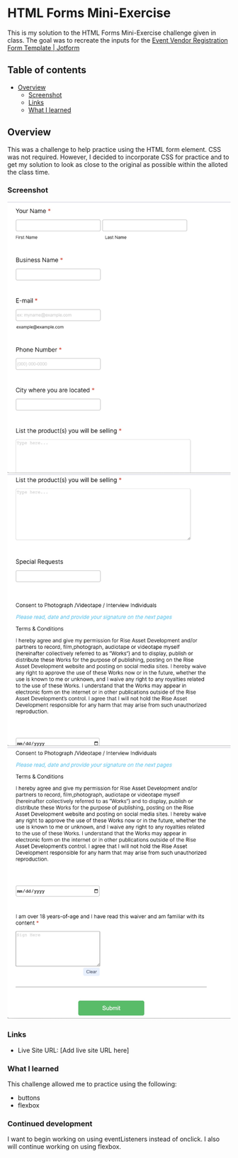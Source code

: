 # HTML Forms Mini-Exercise

This is my solution to the HTML Forms Mini-Exercise challenge given in class. The goal was to recreate the inputs for the [Event Vendor Registration Form Template | Jotform](https://www.jotform.com/form-templates/event-vendor-registration-form)

## Table of contents

- [Overview](#overview)
  - [Screenshot](#screenshot)
  - [Links](#links)
  - [What I learned](#what-i-learned)

## Overview

This was a challenge to help practice using the HTML form element. CSS was not required. However, I decided to incorporate CSS for practice and to get my solution to look as close to the original as possible within the alloted the class time. 


### Screenshot

![](project-screenshots/screenshot-1.jpg?raw=true)
![](project-screenshots/screenshot-2.jpg?raw=true)
![](project-screenshots/screenshot-3.jpg?raw=true)


### Links

- Live Site URL: [Add live site URL here]

### What I learned

 This challenge allowed me to practice using the following:
- buttons
- flexbox


### Continued development

I want to begin working on using eventListeners instead of onclick. I also will continue working on using flexbox.

